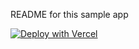 README for this sample app

[![Deploy with Vercel](https://vercel.com/button)](https://vercel.com/new/clone?repository-url=https%3A%2F%2Fgithub.com%2Fstripe-samples%2Fissuing-treasury%2Ftree%2Fbase-app%2Fexpense-management&env=NEXT_PUBLIC_STRIPE_PUBLISHABLE_KEY,STRIPE_SECRET_KEY,NEXTAUTH_SECRET&project-name=expense-management&demo-title=Expense%20Management%20app&demo-description=A%20commercial%20pre-funded%20card)
